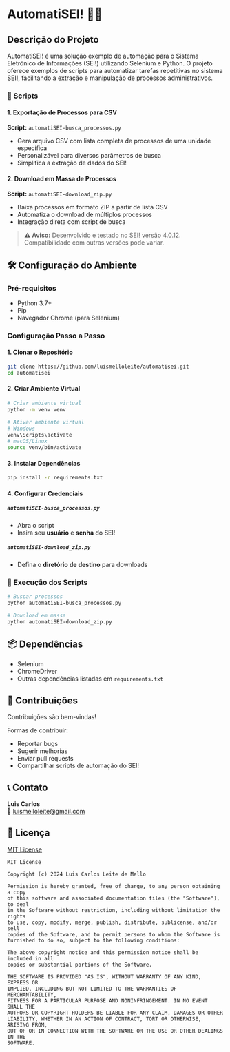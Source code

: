 # AutomatiSEI! 🤖📄

## Descrição do Projeto

AutomatiSEI! é uma solução exemplo de automação para o Sistema Eletrônico de Informações (SEI!) utilizando Selenium e Python.
O projeto oferece exemplos de scripts para automatizar tarefas repetitivas no sistema SEI!, facilitando a extração e manipulação de processos administrativos.

### 🚀 Scripts 

#### 1. Exportação de Processos para CSV
**Script:** `automatiSEI-busca_processos.py`

- Gera arquivo CSV com lista completa de processos de uma unidade específica
- Personalizável para diversos parâmetros de busca
- Simplifica a extração de dados do SEI!

#### 2. Download em Massa de Processos
**Script:** `automatiSEI-download_zip.py`

- Baixa processos em formato ZIP a partir de lista CSV
- Automatiza o download de múltiplos processos
- Integração direta com script de busca

> **⚠️ Aviso:** Desenvolvido e testado no SEI! versão 4.0.12. Compatibilidade com outras versões pode variar.

## 🛠 Configuração do Ambiente

### Pré-requisitos

- Python 3.7+
- Pip
- Navegador Chrome (para Selenium)

### Configuração Passo a Passo

#### 1. Clonar o Repositório

```bash
git clone https://github.com/luismelloleite/automatisei.git
cd automatisei
```

#### 2. Criar Ambiente Virtual

```bash
# Criar ambiente virtual
python -m venv venv

# Ativar ambiente virtual
# Windows
venv\Scripts\activate
# macOS/Linux
source venv/bin/activate
```

#### 3. Instalar Dependências

```bash
pip install -r requirements.txt
```

#### 4. Configurar Credenciais

##### `automatiSEI-busca_processos.py`
- Abra o script
- Insira seu **usuário** e **senha** do SEI! 

##### `automatiSEI-download_zip.py`
- Defina o **diretório de destino** para downloads

### 🚀 Execução dos Scripts

```bash
# Buscar processos
python automatiSEI-busca_processos.py

# Download em massa
python automatiSEI-download_zip.py
```

## 📦 Dependências

- Selenium
- ChromeDriver
- Outras dependências listadas em `requirements.txt`

## 🤝 Contribuições

Contribuições são bem-vindas! 

Formas de contribuir:
- Reportar bugs
- Sugerir melhorias
- Enviar pull requests
- Compartilhar scripts de automação do SEI!

## 📞 Contato

**Luis Carlos**  
📧 [luismelloleite@gmail.com](mailto:luismelloleite@gmail.com)

## 📄 Licença

[MIT License](https://opensource.org/licenses/MIT)

```
MIT License

Copyright (c) 2024 Luis Carlos Leite de Mello

Permission is hereby granted, free of charge, to any person obtaining a copy
of this software and associated documentation files (the "Software"), to deal
in the Software without restriction, including without limitation the rights
to use, copy, modify, merge, publish, distribute, sublicense, and/or sell
copies of the Software, and to permit persons to whom the Software is
furnished to do so, subject to the following conditions:

The above copyright notice and this permission notice shall be included in all
copies or substantial portions of the Software.

THE SOFTWARE IS PROVIDED "AS IS", WITHOUT WARRANTY OF ANY KIND, EXPRESS OR
IMPLIED, INCLUDING BUT NOT LIMITED TO THE WARRANTIES OF MERCHANTABILITY,
FITNESS FOR A PARTICULAR PURPOSE AND NONINFRINGEMENT. IN NO EVENT SHALL THE
AUTHORS OR COPYRIGHT HOLDERS BE LIABLE FOR ANY CLAIM, DAMAGES OR OTHER
LIABILITY, WHETHER IN AN ACTION OF CONTRACT, TORT OR OTHERWISE, ARISING FROM,
OUT OF OR IN CONNECTION WITH THE SOFTWARE OR THE USE OR OTHER DEALINGS IN THE
SOFTWARE.
```
